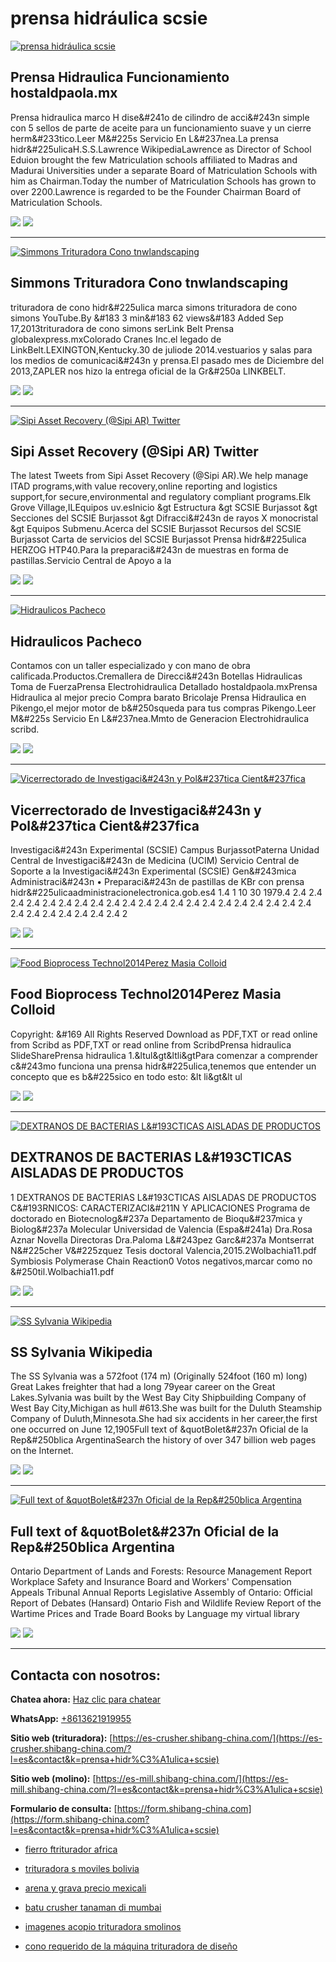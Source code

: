 # prensa hidráulica scsie

<a href="https://swt.shibang-china.com/?l=es&img&k=prensa+hidr%C3%A1ulica+scsie" target="_blank">![prensa hidráulica scsie](http://static.shibang-china.com/all-800x300/1029.jpg)</a>

## Prensa Hidraulica Funcionamiento hostaldpaola.mx
Prensa hidraulica marco H dise&#241o de cilindro de acci&#243n simple con 5 sellos de parte de aceite para un funcionamiento suave y un cierre herm&#233tico.Leer M&#225s Servicio En L&#237nea.La prensa hidr&#225ulicaH.S.S.Lawrence WikipediaLawrence as Director of School Eduion brought the few Matriculation schools affiliated to Madras and Madurai Universities under a separate Board of Matriculation Schools with him as Chairman.Today the number of Matriculation Schools has grown to over 2200.Lawrence is regarded to be the Founder Chairman Board of Matriculation Schools.


<a href="https://whatsapp.shibangsoft.com/WhatsApp.php" target="_blank" title="WhatsApp">![](http://static.shibang-china.com/icon/whatsapp.png)</a> <a href="https://swt.shibang-china.com/?l=es&icon&k=prensa+hidr%C3%A1ulica+scsie" target="_blank">![](http://static.shibang-china.com/icon/chat-es.png)</a>

---

<a href="https://swt.shibang-china.com/?l=es&img&k=prensa+hidr%C3%A1ulica+scsie" target="_blank">![Simmons Trituradora Cono tnwlandscaping](http://static.shibang-china.com/all-800x300/1290.jpg)</a>

## Simmons Trituradora Cono tnwlandscaping
trituradora de cono hidr&#225ulica marca simons trituradora de cono simons YouTube.By &#183 3 min&#183 62 views&#183 Added Sep 17,2013trituradora de cono simons serLink Belt Prensa globalexpress.mxColorado Cranes Inc.el legado de LinkBelt.LEXINGTON,Kentucky.30 de juliode 2014.vestuarios y salas para los medios de comunicaci&#243n y prensa.El pasado mes de Diciembre del 2013,ZAPLER nos hizo la entrega oficial de la Gr&#250a LINKBELT.


<a href="https://whatsapp.shibangsoft.com/WhatsApp.php" target="_blank" title="WhatsApp">![](http://static.shibang-china.com/icon/whatsapp.png)</a> <a href="https://swt.shibang-china.com/?l=es&icon&k=prensa+hidr%C3%A1ulica+scsie" target="_blank">![](http://static.shibang-china.com/icon/chat-es.png)</a>

---

<a href="https://swt.shibang-china.com/?l=es&img&k=prensa+hidr%C3%A1ulica+scsie" target="_blank">![Sipi Asset Recovery (@Sipi AR) Twitter](http://static.shibang-china.com/all-800x300/497.jpg)</a>

## Sipi Asset Recovery (@Sipi AR) Twitter
The latest Tweets from Sipi Asset Recovery (@Sipi AR).We help manage ITAD programs,with value recovery,online reporting and logistics support,for secure,environmental and regulatory compliant programs.Elk Grove Village,ILEquipos uv.esInicio &gt Estructura &gt SCSIE Burjassot &gt Secciones del SCSIE Burjassot &gt Difracci&#243n de rayos X monocristal &gt Equipos Submenu.Acerca del SCSIE Burjassot Recursos del SCSIE Burjassot Carta de servicios del SCSIE Burjassot Prensa hidr&#225ulica HERZOG HTP40.Para la preparaci&#243n de muestras en forma de pastillas.Servicio Central de Apoyo a la


<a href="https://whatsapp.shibangsoft.com/WhatsApp.php" target="_blank" title="WhatsApp">![](http://static.shibang-china.com/icon/whatsapp.png)</a> <a href="https://swt.shibang-china.com/?l=es&icon&k=prensa+hidr%C3%A1ulica+scsie" target="_blank">![](http://static.shibang-china.com/icon/chat-es.png)</a>

---

<a href="https://swt.shibang-china.com/?l=es&img&k=prensa+hidr%C3%A1ulica+scsie" target="_blank">![Hidraulicos Pacheco](http://static.shibang-china.com/all-800x300/634.jpg)</a>

## Hidraulicos Pacheco
Contamos con un taller especializado y con mano de obra calificada.Productos.Cremallera de Direcci&#243n Botellas Hidraulicas Toma de FuerzaPrensa Electrohidraulica Detallado hostaldpaola.mxPrensa Hidraulica al mejor precio Compra barato Bricolaje Prensa Hidraulica en Pikengo,el mejor motor de b&#250squeda para tus compras Pikengo.Leer M&#225s Servicio En L&#237nea.Mmto de Generacion Electrohidraulica scribd.


<a href="https://whatsapp.shibangsoft.com/WhatsApp.php" target="_blank" title="WhatsApp">![](http://static.shibang-china.com/icon/whatsapp.png)</a> <a href="https://swt.shibang-china.com/?l=es&icon&k=prensa+hidr%C3%A1ulica+scsie" target="_blank">![](http://static.shibang-china.com/icon/chat-es.png)</a>

---

<a href="https://swt.shibang-china.com/?l=es&img&k=prensa+hidr%C3%A1ulica+scsie" target="_blank">![Vicerrectorado de Investigaci&#243n y Pol&#237tica Cient&#237fica](http://static.shibang-china.com/all-800x300/1060.jpg)</a>

## Vicerrectorado de Investigaci&#243n y Pol&#237tica Cient&#237fica
Investigaci&#243n Experimental (SCSIE) Campus BurjassotPaterna Unidad Central de Investigaci&#243n de Medicina (UCIM) Servicio Central de Soporte a la Investigaci&#243n Experimental (SCSIE) Gen&#243mica Administraci&#243n • Preparaci&#243n de pastillas de KBr con prensa hidr&#225ulicaadministracionelectronica.gob.es4 1.4 1 10 30 1979.4 2.4 2.4 2.4 2.4 2.4 2.4 2.4 2.4 2.4 2.4 2.4 2.4 2.4 2.4 2.4 2.4 2.4 2.4 2.4 2.4 2.4 2.4 2.4 2.4 2.4 2.4 2.4 2.4 2


<a href="https://whatsapp.shibangsoft.com/WhatsApp.php" target="_blank" title="WhatsApp">![](http://static.shibang-china.com/icon/whatsapp.png)</a> <a href="https://swt.shibang-china.com/?l=es&icon&k=prensa+hidr%C3%A1ulica+scsie" target="_blank">![](http://static.shibang-china.com/icon/chat-es.png)</a>

---

<a href="https://swt.shibang-china.com/?l=es&img&k=prensa+hidr%C3%A1ulica+scsie" target="_blank">![Food Bioprocess Technol2014Perez Masia Colloid](http://static.shibang-china.com/all-800x300/1144.jpg)</a>

## Food Bioprocess Technol2014Perez Masia Colloid
Copyright: &#169 All Rights Reserved Download as PDF,TXT or read online from Scribd as PDF,TXT or read online from ScribdPrensa hidraulica SlideSharePrensa hidraulica 1.&ltul&gt&ltli&gtPara comenzar a comprender c&#243mo funciona una prensa hidr&#225ulica,tenemos que entender un concepto que es b&#225sico en todo esto: &lt li&gt&lt ul


<a href="https://whatsapp.shibangsoft.com/WhatsApp.php" target="_blank" title="WhatsApp">![](http://static.shibang-china.com/icon/whatsapp.png)</a> <a href="https://swt.shibang-china.com/?l=es&icon&k=prensa+hidr%C3%A1ulica+scsie" target="_blank">![](http://static.shibang-china.com/icon/chat-es.png)</a>

---

<a href="https://swt.shibang-china.com/?l=es&img&k=prensa+hidr%C3%A1ulica+scsie" target="_blank">![DEXTRANOS DE BACTERIAS L&#193CTICAS AISLADAS DE PRODUCTOS](http://static.shibang-china.com/all-800x300/573.jpg)</a>

## DEXTRANOS DE BACTERIAS L&#193CTICAS AISLADAS DE PRODUCTOS
1 DEXTRANOS DE BACTERIAS L&#193CTICAS AISLADAS DE PRODUCTOS C&#193RNICOS: CARACTERIZACI&#211N Y APLICACIONES Programa de doctorado en Biotecnolog&#237a Departamento de Bioqu&#237mica y Biolog&#237a Molecular Universidad de Valencia (Espa&#241a) Dra.Rosa Aznar Novella Directoras Dra.Paloma L&#243pez Garc&#237a Montserrat N&#225cher V&#225zquez Tesis doctoral Valencia,2015.2Wolbachia11.pdf Symbiosis Polymerase Chain Reaction0 Votos negativos,marcar como no &#250til.Wolbachia11.pdf


<a href="https://whatsapp.shibangsoft.com/WhatsApp.php" target="_blank" title="WhatsApp">![](http://static.shibang-china.com/icon/whatsapp.png)</a> <a href="https://swt.shibang-china.com/?l=es&icon&k=prensa+hidr%C3%A1ulica+scsie" target="_blank">![](http://static.shibang-china.com/icon/chat-es.png)</a>

---

<a href="https://swt.shibang-china.com/?l=es&img&k=prensa+hidr%C3%A1ulica+scsie" target="_blank">![SS Sylvania Wikipedia](http://static.shibang-china.com/all-800x300/732.jpg)</a>

## SS Sylvania Wikipedia
The SS Sylvania was a 572foot (174 m) (Originally 524foot (160 m) long) Great Lakes freighter that had a long 79year career on the Great Lakes.Sylvania was built by the West Bay City Shipbuilding Company of West Bay City,Michigan as hull #613.She was built for the Duluth Steamship Company of Duluth,Minnesota.She had six accidents in her career,the first one occurred on June 12,1905Full text of &quotBolet&#237n Oficial de la Rep&#250blica ArgentinaSearch the history of over 347 billion web pages on the Internet.


<a href="https://whatsapp.shibangsoft.com/WhatsApp.php" target="_blank" title="WhatsApp">![](http://static.shibang-china.com/icon/whatsapp.png)</a> <a href="https://swt.shibang-china.com/?l=es&icon&k=prensa+hidr%C3%A1ulica+scsie" target="_blank">![](http://static.shibang-china.com/icon/chat-es.png)</a>

---

<a href="https://swt.shibang-china.com/?l=es&img&k=prensa+hidr%C3%A1ulica+scsie" target="_blank">![Full text of &quotBolet&#237n Oficial de la Rep&#250blica Argentina](http://static.shibang-china.com/all-800x300/16.jpg)</a>

## Full text of &quotBolet&#237n Oficial de la Rep&#250blica Argentina
Ontario Department of Lands and Forests: Resource Management Report Workplace Safety and Insurance Board and Workers' Compensation Appeals Tribunal Annual Reports Legislative Assembly of Ontario: Official Report of Debates (Hansard) Ontario Fish and Wildlife Review Report of the Wartime Prices and Trade Board Books by Language my virtual library

<a href="https://whatsapp.shibangsoft.com/WhatsApp.php" target="_blank" title="WhatsApp">![](http://static.shibang-china.com/icon/whatsapp.png)</a> <a href="https://swt.shibang-china.com/?l=es&icon&k=prensa+hidr%C3%A1ulica+scsie" target="_blank">![](http://static.shibang-china.com/icon/chat-es.png)</a>

---
## Contacta con nosotros:

**Chatea ahora:** [Haz clic para chatear](https://swt.shibang-china.com?l=es&contact&k=prensa+hidr%C3%A1ulica+scsie)

**WhatsApp:**  [+8613621919955](https://whatsapp.shibangsoft.com/WhatsApp.php)

**Sitio web (trituradora):** [https://es-crusher.shibang-china.com/](https://es-crusher.shibang-china.com/?l=es&contact&k=prensa+hidr%C3%A1ulica+scsie)

**Sitio web (molino):** [https://es-mill.shibang-china.com/](https://es-mill.shibang-china.com/?l=es&contact&k=prensa+hidr%C3%A1ulica+scsie)

**Formulario de consulta:** [https://form.shibang-china.com](https://form.shibang-china.com?l=es&contact&k=prensa+hidr%C3%A1ulica+scsie)

* [fierro ftriturador africa](../90/fierro%20ftriturador%20africa.md)

* [trituradora s moviles bolivia](../93/trituradora%20s%20moviles%20bolivia.md)

* [arena y grava precio mexicali](../95/arena%20y%20grava%20precio%20mexicali.md)

* [batu crusher tanaman di mumbai](../83/batu%20crusher%20tanaman%20di%20mumbai.md)

* [imagenes acopio trituradora smolinos](../86/imagenes%20acopio%20trituradora%20smolinos.md)

* [cono requerido de la máquina trituradora de diseño](../89/cono%20requerido%20de%20la%20m%C3%A1quina%20trituradora%20de%20dise%C3%B1o.md)